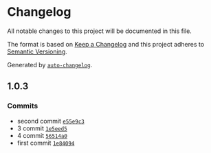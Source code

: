 # Changelog

All notable changes to this project will be documented in this file.

The format is based on [Keep a Changelog](https://keepachangelog.com/en/1.0.0/)
and this project adheres to [Semantic Versioning](https://semver.org/spec/v2.0.0.html).

Generated by [`auto-changelog`](https://github.com/CookPete/auto-changelog).

## 1.0.3

### Commits

- second commit [`e55e9c3`](https://github.com/luiswalteru/changelog/commit/e55e9c3907f74dff8dfdd70903f4bbf490432cbf)
- 3 commit [`1e5eed5`](https://github.com/luiswalteru/changelog/commit/1e5eed58d843c65354853b90d2c274ef782814ae)
- 4 commit [`56514a0`](https://github.com/luiswalteru/changelog/commit/56514a029ab269d8aef918c9a276118eb7f361f6)
- first commit [`1e84094`](https://github.com/luiswalteru/changelog/commit/1e8409405b3ece92cdea9cc133d3ceeed1c238b1)
